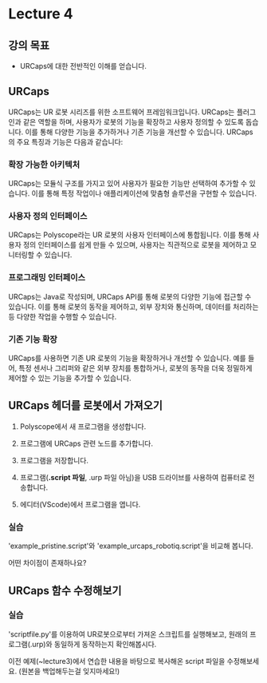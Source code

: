 # Lecture 4
## 강의 목표
- URCaps에 대한 전반적인 이해를 얻습니다.

## URCaps
URCaps는 UR 로봇 시리즈를 위한 소프트웨어 프레임워크입니다. URCaps는 플러그인과 같은 역할을 하며, 사용자가 로봇의 기능을 확장하고 사용자 정의할 수 있도록 돕습니다. 이를 통해 다양한 기능을 추가하거나 기존 기능을 개선할 수 있습니다. URCaps의 주요 특징과 기능은 다음과 같습니다:

### 확장 가능한 아키텍처

URCaps는 모듈식 구조를 가지고 있어 사용자가 필요한 기능만 선택하여 추가할 수 있습니다. 이를 통해 특정 작업이나 애플리케이션에 맞춤형 솔루션을 구현할 수 있습니다.

### 사용자 정의 인터페이스

URCaps는 Polyscope라는 UR 로봇의 사용자 인터페이스에 통합됩니다. 이를 통해 사용자 정의 인터페이스를 쉽게 만들 수 있으며, 사용자는 직관적으로 로봇을 제어하고 모니터링할 수 있습니다.

### 프로그래밍 인터페이스

URCaps는 Java로 작성되며, URCaps API를 통해 로봇의 다양한 기능에 접근할 수 있습니다. 이를 통해 로봇의 동작을 제어하고, 외부 장치와 통신하며, 데이터를 처리하는 등 다양한 작업을 수행할 수 있습니다.

### 기존 기능 확장

URCaps를 사용하면 기존 UR 로봇의 기능을 확장하거나 개선할 수 있습니다. 예를 들어, 특정 센서나 그리퍼와 같은 외부 장치를 통합하거나, 로봇의 동작을 더욱 정밀하게 제어할 수 있는 기능을 추가할 수 있습니다.

## URCaps 헤더를 로봇에서 가져오기

1. Polyscope에서 새 프로그램을 생성합니다.

2. 프로그램에 URCaps 관련 노드를 추가합니다.

3. 프로그램을 저장합니다.

4. 프로그램(**.script 파일**, .urp 파일 아님)을 USB 드라이브를 사용하여 컴퓨터로 전송합니다.

5. 에디터(VScode)에서 프로그램을 엽니다.

### 실습

'example_pristine.script'와 'example_urcaps_robotiq.script'을 비교해 봅니다.

어떤 차이점이 존재하나요?


## URCaps 함수 수정해보기

### 실습

'scriptfile.py'를 이용하여 UR로봇으로부터 가져온 스크립트를 실행해보고, 원래의 프로그램(.urp)와 동일하게 동작하는지 확인해봅시다.

이전 예제(~lecture3)에서 연습한 내용을 바탕으로 복사해온 script 파일을 수정해보세요. (원본을 백업해두는걸 잊지마세요!)

